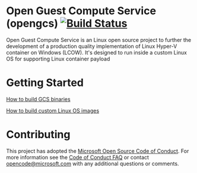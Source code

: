 
# Open Guest Compute Service (opengcs) [![Build Status](https://travis-ci.org/Microsoft/opengcs.svg?branch=ci)](https://travis-ci.org/Microsoft/opengcs)

Open Guest Compute Service is an Linux open source project to further the development of a production quality implementation of Linux Hyper-V container on Windows (LCOW).  It's designed to run inside a custom Linux OS for supporting Linux container payload

# Getting Started

  [How to build GCS binaries](./docs/gcsbuildinstructions.md/)

  [How to build custom Linux OS images](./docs/customosbuildinstructions.md/)

# Contributing

This project has adopted the [Microsoft Open Source Code of Conduct](https://opensource.microsoft.com/codeofconduct/). For more information see the [Code of Conduct FAQ](https://opensource.microsoft.com/codeofconduct/faq/) or contact [opencode@microsoft.com](mailto:opencode@microsoft.com) with any additional questions or comments.
